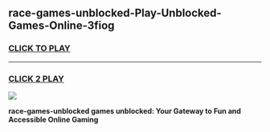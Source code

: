 
## race-games-unblocked-Play-Unblocked-Games-Online-3fiog
<h3>
<a href="https://premium76.site?title=race-games-unblocked&ref=24A">CLICK TO PLAY</a></h3>
<hr>

<h3>
<a href="https://premium76.site?title=race-games-unblocked&ref=24A">CLICK 2 PLAY</a>
  
</h3>

<a href="https://premium76.site?title=race-games-unblocked&ref=24A"><img src="https://clearcache.store/games.png"></a>


**race-games-unblocked games unblocked: Your Gateway to Fun and Accessible Online Gaming**
